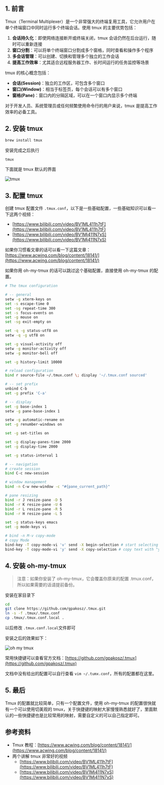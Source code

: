 ## 1. 前言

Tmux（Terminal Multiplexer）是一个非常强大的终端复用工具，它允许用户在单个终端窗口中同时运行多个终端会话。使用 tmux 的主要优势包括：

1. **会话持久化**：即使网络连接断开或终端关闭，tmux 会话仍然在后台运行，随时可以重新连接
2. **窗口分割**：可以将单个终端窗口分割成多个窗格，同时查看和操作多个程序
3. **多会话管理**：可以创建、切换和管理多个独立的工作会话
4. **提高工作效率**：尤其适合远程服务器工作、长时间运行的任务监控等场景

tmux 的核心概念包括：
- **会话(Session)**：独立的工作区，可包含多个窗口
- **窗口(Window)**：相当于标签页，每个会话可以有多个窗口
- **窗格(Pane)**：窗口内的分隔区域，可以在一个窗口内显示多个终端

对于开发人员、系统管理员或任何频繁使用命令行的用户来说，tmux 是提高工作效率的必备工具。

## 2. 安装 tmux
```bash
brew install tmux
```

安装完成之后执行

```bash
tmux
```

下面就是 tmux 默认的界面

![tmux](https://cdn.nlark.com/yuque/0/2024/png/1863084/1719747820098-463f3719-7886-4a8d-a83e-efce96d7e850.png)

## 3. 配置 tmux
创建 tmux 配置文件 `.tmux.conf`，以下是一些基础配置，一些基础知识可以看一下这两个视频：
- [https://www.bilibili.com/video/BV1ML411h7tF](https://www.bilibili.com/video/BV1ML411h7tF)
- [https://www.bilibili.com/video/BV1Mj411N7xS](https://www.bilibili.com/video/BV1Mj411N7xS)

如果你习惯看文章的话可以看一下这篇文章：[https://www.acwing.com/blog/content/18141/](https://www.acwing.com/blog/content/18141/)


如果你用 oh-my-tmux 的话可以跳过这个基础配置，直接使用 oh-my-tmux 的配置。

```bash
# The tmux configuration

# -- general
setw -g xterm-keys on
set -s escape-time 0
set -sg repeat-time 300
set -s focus-events on
set -g mouse on
set -sg exit-empty on

set -q -g status-utf8 on
setw -q -g utf8 on

set -g visual-activity off
setw -g monitor-activity off
setw -g monitor-bell off

set -g history-limit 10000

# reload configuration
bind r source-file ~/.tmux.conf \; display '~/.tmux.conf sourced'

# -- set prefix
unbind C-b
set -g prefix 'C-a'

# -- display
set -g base-index 1
setw -g pane-base-index 1

setw -g automatic-rename on
set -g renumber-windows on

set -g set-titles on

set -g display-panes-time 2000
set -g display-time 2000

set -g status-interval 1

# -- navigation
# create session
bind C-c new-session

# window management
bind -n C-w new-window -c "#{pane_current_path}"

# pane resizing
bind -r J resize-pane -D 5
bind -r K resize-pane -U 6
bind -r L resize-pane -R 5
bind -r H resize-pane -L 5

set -g status-keys emacs
set -g mode-keys vi

# bind -n M-v copy-mode
# copy Mode
bind-key -T copy-mode-vi 'v' send -X begin-selection # start selecting text with "v"
bind-key -T copy-mode-vi 'y' send -X copy-selection # copy text with "y"

```

## 4. 安装 oh-my-tmux
> 注意：如果你安装了 oh-my-tmux，它会覆盖你原来的配置 .tmux.conf，所以如果需要的话请提前备份。

安装在家目录下

```bash
cd
git clone https://github.com/gpakosz/.tmux.git
ln -s -f .tmux/.tmux.conf
cp .tmux/.tmux.conf.local .
```

以后修改 `.tmux.conf.local`文件即可

安装之后的效果如下：

![oh my tmux](https://cdn.nlark.com/yuque/0/2024/png/1863084/1719759989176-af10f91f-93f9-4c46-94c4-e6d73517ec90.png)

常用快捷键可以查看官方文档：[https://github.com/gpakosz/.tmux](https://github.com/gpakosz/.tmux)

文档中没有给出的配置可以自行查看 `vim ~/.tumx.conf`，所有的配置都在这里。

## 5. 最后
Tmux 的配置就比较简单，只有一个配置文件，使用 oh-my-tmux 的配置很快就有一个可以使用切美观的 tmux，关于快捷键的映射大家慢慢熟悉就好了，里面默认的一些快捷键也是比较常用的映射，需要自定义的可以自己指定即可。

## 参考资料
+ Tmux 教程：[https://www.acwing.com/blog/content/18141/](https://www.acwing.com/blog/content/18141/)
+ 两个讲解 tmux 非常好的视频
    - [https://www.bilibili.com/video/BV1ML411h7tF](https://www.bilibili.com/video/BV1ML411h7tF)
    - [https://www.bilibili.com/video/BV1Mj411N7xS](https://www.bilibili.com/video/BV1Mj411N7xS)

